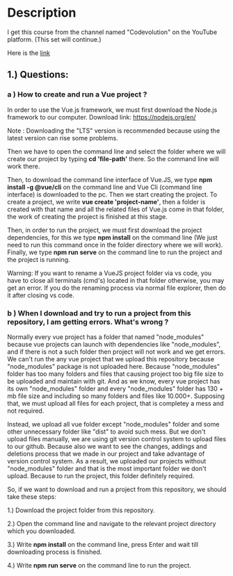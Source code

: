 # Description

I get this course from the channel named "Codevolution" on the YouTube platform. (This set will continue.)

Here is the [link](https://youtube.com/playlist?list=PLC3y8-rFHvwgeQIfSDtEGVvvSEPDkL_1f)


## 1.) Questions: 

### a ) How to create and run a Vue project ?

In order to use the Vue.js framework, we must first download the Node.js framework to our computer.
Download link: https://nodejs.org/en/ 

Note : Downloading the "LTS" version is recommended because using the latest version can rise some problems.

Then we have to open the command line and select the folder where we will create our project by typing 
**cd 'file-path'** there. So the command line will work there.

Then, to download the command line interface of Vue.JS, we type **npm install -g @vue/cli** on the command line and 
Vue Cli (command line interface) is downloaded to the pc.
Then we start creating the project. To create a project, we write **vue create 'project-name'**, then a folder is 
created with that name and all the related files of Vue.js come in that folder, the work of creating the project is 
finished at this stage.

Then, in order to run the project, we must first download the project dependencies, for this we type **npm install** 
on the command line (We just need to run this command once in the folder directory where we will work).
Finally, we type **npm run serve** on the command line to run the project and the project is running.

Warning: If you want to rename a VueJS project folder via vs code, you have to close all terminals (cmd's) located 
in that folder otherwise, you may get an error. If you do the renaming process via normal file explorer, then do it 
after closing vs code.


### b ) When I download and try to run a project from this repository, I am getting errors. What's wrong ?

Normally every vue project has a folder that named "node_modules" because vue projects can launch with dependencies
like "node_modules", and if there is not a such folder then project will not work and we get errors. 
We can't run the any vue project that we upload this repository because "node_modules" package is not uploaded here.
Because "node_modules" folder has too many folders and files that causing project too big file size to be uploaded
and maintain with git. And as we know, every vue project has its own "node_modules" folder and every "node_modules" 
folder has 130 + mb file size and including so many folders and files like 10.000+. Supposing that, we must upload all files for each project, that is completey a mess and not required. 

Instead, we upload all vue  folder except "node_modules" folder and some other unnecessary folder like "dist" to 
avoid such  mess. But we don't upload files manually, we are using git version control system to upload files to our
github.  Because also we want to see the changes, addings and deletions process that we made in our project and 
take advantage of version control system. As a result, we uploaded our projects without "node_modules" folder and that is the most important folder we don't upload. Because to run the project, this folder definitely required.

So, if we want to download and run a project from this repository,  we should take these steps: 

1.) Download the project folder from this repository.

2.) Open the command line and navigate to the relevant project directory which you downloaded. 

3.) Write **npm install** on the command line, press Enter and wait till downloading process is finished.

4.) Write **npm run serve** on the command line to run the project.




